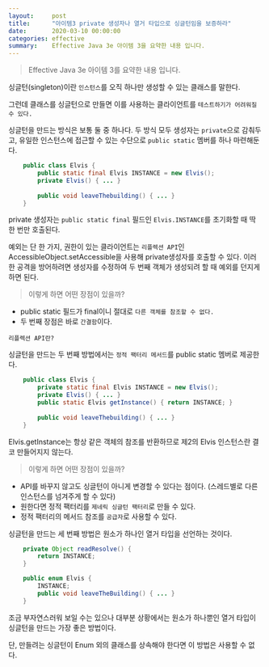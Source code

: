 ```yaml
---
layout:     post
title:      "아이템3 private 생성자나 열거 타입으로 싱글턴임을 보증하라"
date:       2020-03-10 00:00:00
categories: effective
summary:    Effective Java 3e 아이템 3을 요약한 내용 입니다.
---
```


> Effective Java 3e 아이템 3를 요약한 내용 입니다.

싱글턴(singleton)이란 `인스턴스`를 오직 하나만 생성할 수 있는 클래스를 말한다. 

그런데 클래스를 싱글턴으로 만들면 이를 사용하는 클라이언트를 `테스트하기가 어려워질 수 있다.` 

싱글턴을 만드는 방식은 보통 둘 중 하나다. 두 방식 모두 생성자는 `private`으로 감춰두고, 유일한 인스턴스에 접근할 수 있는 수단으로 `public static` 멤버를 하나 마련해둔다. 
```java
    public class Elvis {
    	public static final Elvis INSTANCE = new Elvis();
    	private Elvis() { ... }
    
    	public void leaveThebuilding() { ... }
    }
```

private 생성자는 `public static final` 필드인 `Elvis.INSTANCE`를 초기화할 때 딱 한 번만 호출된다. 

예외는 단 한 가지, 권한이 있는 클라이언트는 `리플렉션 API`인 AccessibleObject.setAccessible을 사용해 private생성자를 호출할 수 있다. 이러한 공격을 방어하려면 생성자를 수정하여 두 번째 객체가 생성되려 할 때 예외를 던지게 하면 된다. 

> 이렇게 하면 어떤 장점이 있을까?

- public static 필드가 final이니 절대로 `다른 객체를 참조할 수 없다.`
- 두 번째 장점은 바로 `간결함`이다.

`리플렉션 API란?`

싱글턴을 만드는 두 번째 방법에서는 `정적 팩터리 메서드`를 public static 멤버로 제공한다. 
```java
    public class Elvis {
    	private static final Elvis INSTANCE = new Elvis();
    	private Elvis() { ... }
    	public static Elvis getInstance() { return INSTANCE; }
    
    	public void leaveThebuilding() { ... }
    }
```

Elvis.getInstance는 항상 같은 객체의 참조를 반환하므로 제2의 Elvis 인스턴스란 결코 만들어지지 않는다. 

> 이렇게 하면 어떤 장점이 있을까?

- API를 바꾸지 않고도 싱글턴이 아니게 변경할 수 있다는 점이다. (스레드별로 다른 인스턴스를 넘겨주게 할 수 있다)
- 원한다면 정적 팩터리를 `제네릭 싱글턴 팩터리`로 만들 수 있다.
- 정적 팩터리의 메서드 참조를 `공급자`로 사용할 수 있다.

싱글턴을 만드는 세 번째 방법은 원소가 하나인 열거 타입을 선언하는 것이다. 
```java
    private Object readResolve() {
    	return INSTANCE;
    }

    public enum Elvis {
    	INSTANCE;
    	public void leaveTheBuilding() { ... }
    }
```

조금 부자연스러워 보일 수는 있으나 대부분 상황에서는 원소가 하나뿐인 열거 타입이 싱글턴을 만드는 가장 좋은 방법이다. 

단, 만들려는 싱글턴이 Enum 외의 클래스를 상속해야 한다면 이 방법은 사용할 수 없다.